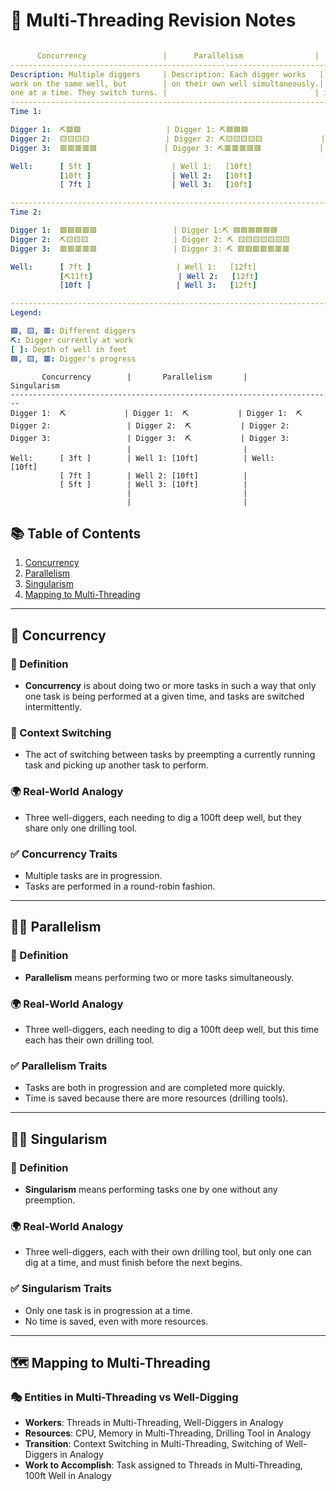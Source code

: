 # 📝 Multi-Threading  Revision Notes

```yaml

      Concurrency                 |      Parallelism                |      Singularism
------------------------------------------------------------------------------------------
Description: Multiple diggers     | Description: Each digger works   | Description: Only one digger 
work on the same well, but        | on their own well simultaneously.| works on the well, completing
one at a time. They switch turns. |                                 | it before the next starts.
------------------------------------------------------------------------------------------
Time 1:

Digger 1:  ⛏🟩🟩                   | Digger 1: ⛏🟦🟦🟦                  | Digger 1: ⛏🟧🟧🟧🟧🟧
Digger 2:  🟨🟨🟨🟨                 | Digger 2: ⛏🟨🟨🟨🟨🟨             | Digger 2:  
Digger 3:  🟥🟥🟥🟥🟥               | Digger 3: ⛏🟥🟥🟥🟥🟥             | Digger 3:  

Well:      [ 5ft ]                  | Well 1:   [10ft]                    | Well:      [10ft]
           [10ft ]                  | Well 2:   [10ft]                    | (Digger 1 finished)
           [ 7ft ]                  | Well 3:   [10ft]                    | 

------------------------------------------------------------------------------------------
Time 2:

Digger 1:  🟩🟩🟩🟩🟩                 | Digger 1:⛏ 🟦🟦🟦🟦🟦🟦                | Digger 1:  
Digger 2:  ⛏🟨🟨🟨                   | Digger 2: ⛏ 🟨🟨🟨🟨🟨🟨🟨             | Digger 2: ⛏🟦🟦🟦🟦🟦
Digger 3:  🟥🟥🟥🟥🟥                 | Digger 3: ⛏ 🟥🟥🟥🟥🟥🟥🟥             | Digger 3:  

Well:      [ 7ft ]                   | Well 1:   [12ft]                     | Well:      [ 5ft]
           [⛏11ft]                   | Well 2:   [12ft]                     | (Digger 2 started)
           [10ft ]                   | Well 3:   [12ft]                     | 

------------------------------------------------------------------------------------------
Legend:

🟩, 🟨, 🟥: Different diggers
⛏: Digger currently at work
[ ]: Depth of well in feet
🟦, 🟨, 🟥: Digger's progress

```


```
       Concurrency        |       Parallelism       |       Singularism
------------------------------------------------------------------------
Digger 1:  ⛏             | Digger 1:  ⛏           | Digger 1:  ⛏ 
Digger 2:                 | Digger 2:  ⛏           | Digger 2:  
Digger 3:                 | Digger 3:  ⛏           | Digger 3:  
                          |                         |  
Well:      [ 3ft ]        | Well 1: [10ft]          | Well:      [10ft]
           [ 7ft ]        | Well 2: [10ft]          |   
           [ 5ft ]        | Well 3: [10ft]          |   
                          |                         |  
                          |                         |  

```


## 📚 Table of Contents

1. [Concurrency](#concurrency)
2. [Parallelism](#parallelism)
3. [Singularism](#singularism)
4. [Mapping to Multi-Threading](#mapping-to-multi-threading)

---

## 🔀 Concurrency

### 📖 Definition

- **Concurrency** is about doing two or more tasks in such a way that only one task is being performed at a given time, and tasks are switched intermittently.

### 🔄 Context Switching

- The act of switching between tasks by preempting a currently running task and picking up another task to perform.

### 🌍 Real-World Analogy

- Three well-diggers, each needing to dig a 100ft deep well, but they share only one drilling tool.

### ✅ Concurrency Traits

- Multiple tasks are in progression.
- Tasks are performed in a round-robin fashion.

---

## 🏃‍♂️ Parallelism

### 📖 Definition

- **Parallelism** means performing two or more tasks simultaneously.

### 🌍 Real-World Analogy

- Three well-diggers, each needing to dig a 100ft deep well, but this time each has their own drilling tool.

### ✅ Parallelism Traits

- Tasks are both in progression and are completed more quickly.
- Time is saved because there are more resources (drilling tools).

---

## 🚶‍♂️ Singularism

### 📖 Definition

- **Singularism** means performing tasks one by one without any preemption.

### 🌍 Real-World Analogy

- Three well-diggers, each with their own drilling tool, but only one can dig at a time, and must finish before the next begins.

### ✅ Singularism Traits

- Only one task is in progression at a time.
- No time is saved, even with more resources.

---

## 🗺 Mapping to Multi-Threading

### 🎭 Entities in Multi-Threading vs Well-Digging

- **Workers**: Threads in Multi-Threading, Well-Diggers in Analogy
- **Resources**: CPU, Memory in Multi-Threading, Drilling Tool in Analogy
- **Transition**: Context Switching in Multi-Threading, Switching of Well-Diggers in Analogy
- **Work to Accomplish**: Task assigned to Threads in Multi-Threading, 100ft Well in Analogy

